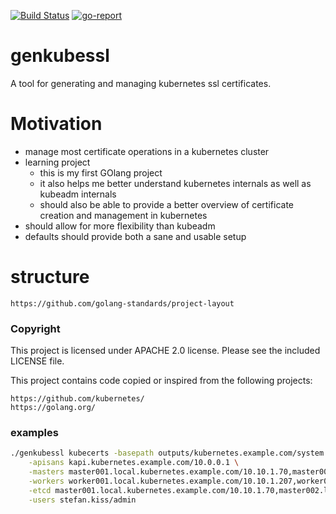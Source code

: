 [![Build Status](https://travis-ci.com/stefan-kiss/genkubessl.svg?branch=master)](https://travis-ci.com/stefan-kiss/genkubessl)
[![go-report](https://goreportcard.com/badge/github.com/stefan-kiss/genkubessl)](https://goreportcard.com/report/github.com/stefan-kiss/genkubessl) 
# genkubessl

A tool for generating and managing kubernetes ssl certificates.


# Motivation
* manage most certificate operations in a kubernetes cluster
* learning project
    * this is my first GOlang project
    * it also helps me better understand kubernetes internals as well as kubeadm internals
    * should also be able to provide a better overview of certificate creation and management in kubernetes
* should allow for more flexibility than kubeadm
* defaults should provide both a sane and usable setup

# structure

```text
https://github.com/golang-standards/project-layout
```

### Copyright

This project is licensed under APACHE 2.0 license.
Please see the included LICENSE file.

This project contains code copied or inspired from the following projects: 

```text
https://github.com/kubernetes/
https://golang.org/
```

### examples

```bash
./genkubessl kubecerts -basepath outputs/kubernetes.example.com/system \
    -apisans kapi.kubernetes.example.com/10.0.0.1 \
    -masters master001.local.kubernetes.example.com/10.10.1.70,master002.local.kubernetes.example.com/10.10.1.85 \
    -workers worker001.local.kubernetes.example.com/10.10.1.207,worker002.local.kubernetes.example.com/10.10.1.104,worker003.local.kubernetes.example.com/10.10.1.139 \
    -etcd master001.local.kubernetes.example.com/10.10.1.70,master002.local.kubernetes.example.com/10.10.1.85 \
    -users stefan.kiss/admin
```
